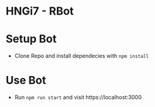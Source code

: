 HNGi7 - RBot
===================

# Setup Bot

- Clone Repo and install dependecies with `npm install`

# Use Bot

- Run `npm run start` and visit https://localhost:3000
